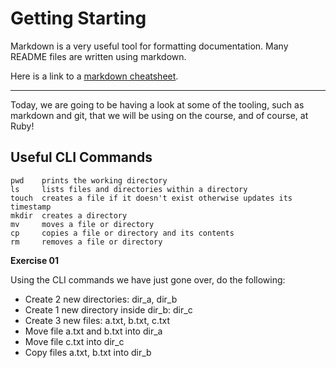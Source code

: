 # Getting Starting

Markdown is a very useful tool for formatting documentation. Many README files are written using markdown.

Here is a link to a [markdown cheatsheet](https://github.com/adam-p/markdown-here/wiki/Markdown-Cheatsheet).

---

Today, we are going to be having a look at some of the tooling, such as markdown and git, that we will be using on the course, and of course, at Ruby!

## Useful CLI Commands

```
pwd    prints the working directory
ls     lists files and directories within a directory
touch  creates a file if it doesn't exist otherwise updates its timestamp
mkdir  creates a directory
mv     moves a file or directory
cp     copies a file or directory and its contents
rm     removes a file or directory
```

**Exercise 01**

Using the CLI commands we have just gone over, do the following:

  * Create 2 new directories: dir_a, dir_b
  * Create 1 new directory inside dir_b: dir_c
  * Create 3 new files: a.txt, b.txt, c.txt
  * Move file a.txt and b.txt into dir_a
  * Move file c.txt into dir_c
  * Copy files a.txt, b.txt into dir_b





